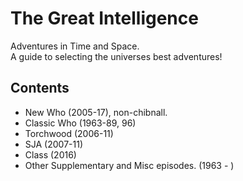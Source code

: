 # The Great Intelligence
Adventures in Time and Space. <br>
A guide to selecting the universes best adventures!
## Contents
- New Who (2005-17), non-chibnall.
- Classic Who (1963-89, 96)
- Torchwood (2006-11)
- SJA (2007-11)
- Class (2016)
- Other Supplementary and Misc episodes. (1963 - )

